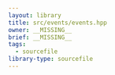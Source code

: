 ```yaml
---
layout: library
title: src/events/events.hpp
owner: __MISSING__
brief: __MISSING__
tags:
  - sourcefile
library-type: sourcefile
---
```

